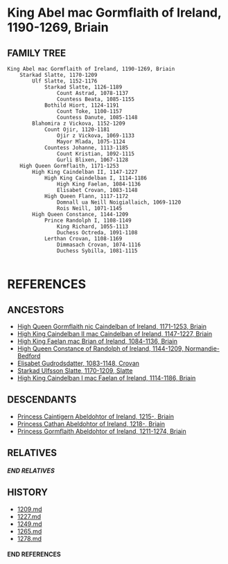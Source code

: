 # King Abel mac Gormflaith of Ireland, 1190-1269, Briain

## FAMILY TREE 
```
King Abel mac Gormflaith of Ireland, 1190-1269, Briain
    Starkad Slatte, 1170-1209
        Ulf Slatte, 1152-1176
            Starkad Slatte, 1126-1189
                Count Astrad, 1078-1137
                Countess Beata, 1085-1155
            Bothild Hiort, 1124-1191
                Count Toke, 1100-1157
                Countess Danute, 1085-1148
        Blahomira z Vickova, 1152-1209
            Count Ojir, 1120-1181
                Ojir z Vickova, 1069-1133
                Mayor Mlada, 1075-1124
            Countess Johanne, 1113-1185
                Count Kristian, 1092-1115
                Gurli Blixen, 1067-1128
    High Queen Gormflaith, 1171-1253
        High King Caindelban II, 1147-1227
            High King Caindelban I, 1114-1186
                High King Faelan, 1084-1136
                Elisabet Crovan, 1083-1148
            High Queen Flann, 1117-1172
                Domnall ua Neill Noigiallaich, 1069-1120
                Rois Neill, 1071-1145
        High Queen Constance, 1144-1209
            Prince Randolph I, 1108-1149
                King Richard, 1055-1113
                Duchess Octreda, 1091-1108
            Lerthan Crovan, 1108-1169
                Dimmasach Crovan, 1074-1116
                Duchess Sybilla, 1081-1115
            
```


# REFERENCES

## ANCESTORS
* [High Queen Gormflaith nic Caindelban of Ireland, 1171-1253, Briain](gormflaith_nic_caindelban_1171.md)
* [High King Caindelban II mac Caindelban of Ireland, 1147-1227, Briain](caindelban_ii_mac_caindelban_1147.md)
* [High King Faelan mac Brian of Ireland, 1084-1136, Briain](faelan_mac_brian_1084.md)
* [High Queen Constance of Randolph of Ireland, 1144-1209, Normandie-Bedford](constance_randolph_1144.md)
* [Elisabet Gudrodsdatter, 1083-1148, Crovan](elisabet_gudrodsdatter_1083.md)
* [Starkad Ulfsson Slatte, 1170-1209, Slatte](starkad_ulfsson_1170.md)
* [High King Caindelban I mac Faelan of Ireland, 1114-1186, Briain](caindelban_i_mac_faelan_1114.md)

## DESCENDANTS
* [Princess Caintigern Abeldohtor of Ireland, 1215-, Briain](caintigern_abeldohtor_1215.md)
* [Princess Cathan Abeldohtor of Ireland, 1218-, Briain](cathan_abeldohtor_1218.md)
* [Princess Gormflaith Abeldohtor of Ireland, 1211-1274, Briain](gormflaith_abeldohtor_1211.md)

## RELATIVES

##### END RELATIVES 
## HISTORY
* [1209.md](../h/1209.md)
* [1227.md](../h/1227.md)
* [1249.md](../h/1249.md)
* [1265.md](../h/1265.md)
* [1278.md](../h/1278.md)

#### END REFERENCES
